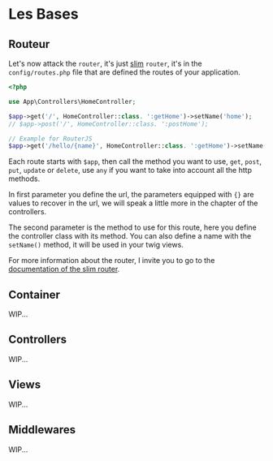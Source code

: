 # Les Bases

## Routeur
Let's now attack the `router`, it's just [slim](https://www.slimframework.com/) `router`, it's in the `config/routes.php` file that are defined the routes of your application.

``` php
<?php

use App\Controllers\HomeController;

$app->get('/', HomeController::class. ':getHome')->setName('home');
// $app->post('/', HomeController::class. ':postHome');

// Example for RouterJS
$app->get('/hello/{name}', HomeController::class. ':getHome')->setName('hello');
```

Each route starts with `$app`, then call the method you want to use, `get`, `post`, `put`, `update` or `delete`, use `any` if you want to take into account all the http methods.

In first parameter you define the url, the parameters equipped with `{}` are values to recover in the url, we will speak a little more in the chapter of the controllers.

The second parameter is the method to use for this route, here you define the controller class with its method.
You can also define a name with the `setName()` method, it will be used in your twig views.

For more information about the router, I invite you to go to the [documentation of the slim router](https://www.slimframework.com/docs/v3/objects/router.html).

## Container
WIP...

## Controllers
WIP...

## Views
WIP...

## Middlewares
WIP...
